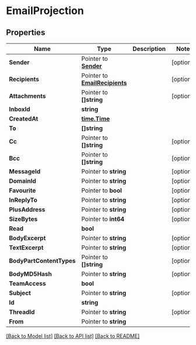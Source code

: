 # EmailProjection

## Properties

Name | Type | Description | Notes
------------ | ------------- | ------------- | -------------
**Sender** | Pointer to [**Sender**](Sender) |  | [optional] 
**Recipients** | Pointer to [**EmailRecipients**](EmailRecipients) |  | [optional] 
**Attachments** | Pointer to **[]string** |  | [optional] 
**InboxId** | **string** |  | 
**CreatedAt** | [**time.Time**](time.Time) |  | 
**To** | **[]string** |  | 
**Cc** | Pointer to **[]string** |  | [optional] 
**Bcc** | Pointer to **[]string** |  | [optional] 
**MessageId** | Pointer to **string** |  | [optional] 
**DomainId** | Pointer to **string** |  | [optional] 
**Favourite** | Pointer to **bool** |  | [optional] 
**InReplyTo** | Pointer to **string** |  | [optional] 
**PlusAddress** | Pointer to **string** |  | [optional] 
**SizeBytes** | Pointer to **int64** |  | [optional] 
**Read** | **bool** |  | 
**BodyExcerpt** | Pointer to **string** |  | [optional] 
**TextExcerpt** | Pointer to **string** |  | [optional] 
**BodyPartContentTypes** | Pointer to **[]string** |  | [optional] 
**BodyMD5Hash** | Pointer to **string** |  | [optional] 
**TeamAccess** | **bool** |  | 
**Subject** | Pointer to **string** |  | [optional] 
**Id** | **string** |  | 
**ThreadId** | Pointer to **string** |  | [optional] 
**From** | Pointer to **string** |  | 

[[Back to Model list]](../README#documentation-for-models) [[Back to API list]](../README#documentation-for-api-endpoints) [[Back to README]](../README)


